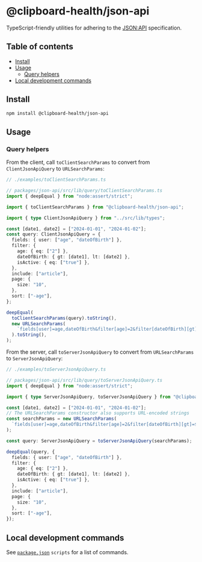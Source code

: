 # @clipboard-health/json-api <!-- omit from toc -->

TypeScript-friendly utilities for adhering to the [JSON:API](https://jsonapi.org/) specification.

## Table of contents <!-- omit from toc -->

- [Install](#install)
- [Usage](#usage)
  - [Query helpers](#query-helpers)
- [Local development commands](#local-development-commands)

## Install

```bash
npm install @clipboard-health/json-api
```

## Usage

### Query helpers

From the client, call `toClientSearchParams` to convert from `ClientJsonApiQuery` to `URLSearchParams`:

<!-- prettier-ignore -->
```ts
// ./examples/toClientSearchParams.ts

// packages/json-api/src/lib/query/toClientSearchParams.ts
import { deepEqual } from "node:assert/strict";

import { toClientSearchParams } from "@clipboard-health/json-api";

import { type ClientJsonApiQuery } from "../src/lib/types";

const [date1, date2] = ["2024-01-01", "2024-01-02"];
const query: ClientJsonApiQuery = {
  fields: { user: ["age", "dateOfBirth"] },
  filter: {
    age: { eq: ["2"] },
    dateOfBirth: { gt: [date1], lt: [date2] },
    isActive: { eq: ["true"] },
  },
  include: ["article"],
  page: {
    size: "10",
  },
  sort: ["-age"],
};

deepEqual(
  toClientSearchParams(query).toString(),
  new URLSearchParams(
    `fields[user]=age,dateOfBirth&filter[age]=2&filter[dateOfBirth][gt]=${date1}&filter[dateOfBirth][lt]=${date2}&filter[isActive]=true&include=article&page[size]=10&sort=-age`,
  ).toString(),
);

```

From the server, call `toServerJsonApiQuery` to convert from `URLSearchParams` to `ServerJsonApiQuery`:

<!-- prettier-ignore -->
```ts
// ./examples/toServerJsonApiQuery.ts

// packages/json-api/src/lib/query/toServerJsonApiQuery.ts
import { deepEqual } from "node:assert/strict";

import { type ServerJsonApiQuery, toServerJsonApiQuery } from "@clipboard-health/json-api";

const [date1, date2] = ["2024-01-01", "2024-01-02"];
// The URLSearchParams constructor also supports URL-encoded strings
const searchParams = new URLSearchParams(
  `fields[user]=age,dateOfBirth&filter[age]=2&filter[dateOfBirth][gt]=${date1}&filter[dateOfBirth][lt]=${date2}&filter[isActive]=true&include=article&page[size]=10&sort=-age`,
);

const query: ServerJsonApiQuery = toServerJsonApiQuery(searchParams);

deepEqual(query, {
  fields: { user: ["age", "dateOfBirth"] },
  filter: {
    age: { eq: ["2"] },
    dateOfBirth: { gt: [date1], lt: [date2] },
    isActive: { eq: ["true"] },
  },
  include: ["article"],
  page: {
    size: "10",
  },
  sort: ["-age"],
});

```

## Local development commands

See [`package.json`](./package.json) `scripts` for a list of commands.
